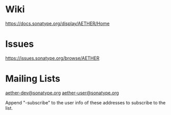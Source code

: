 Wiki
====

https://docs.sonatype.org/display/AETHER/Home

Issues
======

https://issues.sonatype.org/browse/AETHER

Mailing Lists
=============

aether-dev@sonatype.org
aether-user@sonatype.org

Append "-subscribe" to the user info of these addresses to subscribe to the list.
